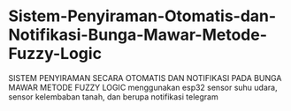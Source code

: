 # Sistem-Penyiraman-Otomatis-dan-Notifikasi-Bunga-Mawar-Metode-Fuzzy-Logic
 SISTEM PENYIRAMAN SECARA OTOMATIS DAN NOTIFIKASI PADA BUNGA MAWAR METODE FUZZY LOGIC menggunakan esp32 sensor suhu udara, sensor kelembaban tanah, dan berupa notifikasi telegram 
